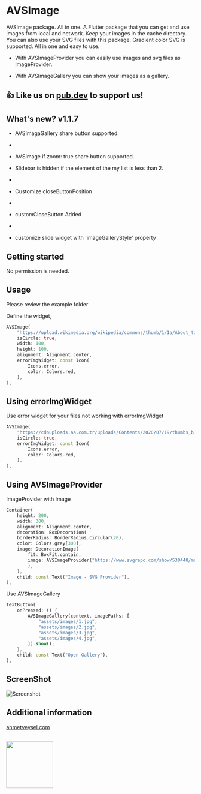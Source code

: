 # AVSImage

AVSImage package. All in one. A Flutter package that you can get and use images from local and network. Keep your images in the cache directory. You can also use your SVG files with this package. Gradient color SVG is supported. All in one and easy to use.

- With AVSImageProvider you can easily use images and svg files as ImageProvider.

- With AVSImageGallery you can show your images as a gallery.
 

## 👍 Like us on [pub.dev](https://pub.dev/packages/avs_image) to support us!

## What's new? v1.1.7

- AVSImagaGallery share button supported.
- 
- AVSImage if zoom: true share button supported.

- Slidebar is hidden if the element of the my list is less than 2.
- 
- Customize closeButtonPosition
- 
- customCloseButton Added
- 
- customize slide widget with 'imageGalleryStyle' property
 
## Getting started

No permission is needed.

## Usage 

Please review the example folder

Define the widget,
```dart
AVSImage(
    "https://upload.wikimedia.org/wikipedia/commons/thumb/1/1a/About_to_Launch_%2826075320352%29.jpg/1280px-About_to_Launch_%2826075320352%29.jpg",
    isCircle: true,
    width: 100,
    height: 100,
    alignment: Alignment.center,
    errorImgWidget: const Icon(
        Icons.error,
        color: Colors.red,
    ),
),
```

## Using errorImgWidget
Use error widget for your files not working with errorImgWidget
```dart
AVSImage(
    "https://cdnuploads.aa.com.tr/uploads/Contents/2020/07/19/thumbs_b_c_24ab0f37a2ebc9b694d4c1fceeb2171c.jpg?v=130117",
    isCircle: true,
    errorImgWidget: const Icon(
        Icons.error,
        color: Colors.red,
    ),
),
```
## Using AVSImageProvider 
ImageProvider with Image
```dart
Container(
    height: 200,
    width: 300,
    alignment: Alignment.center,
    decoration: BoxDecoration(
    borderRadius: BorderRadius.circular(20),
    color: Colors.grey[300],
    image: DecorationImage(
        fit: BoxFit.contain,
        image: AVSImageProvider("https://www.svgrepo.com/show/530440/machine-vision.svg", scale: 9),
        ),
    ),
    child: const Text("Image - SVG Provider"),
),
```

Use AVSImageGallery
```dart
TextButton(
    onPressed: () {
        AVSImageGallery(context, imagePaths: [
            "assets/images/1.jpg",
            "assets/images/2.jpg",
            "assets/images/3.jpg",
            "assets/images/4.jpg",
        ]).show();
    },
    child: const Text("Open Gallery"),
),
```

 

## ScreenShot

![Screenshot](https://ahmetveysel.com/flutterpackages/avsimage/screenshot.png)



## Additional information
 
[ahmetveysel.com](https://ahmetveysel.com)
##
<img src='https://ahmetveysel.com/flutterpackages/logo.png' width='125'> 